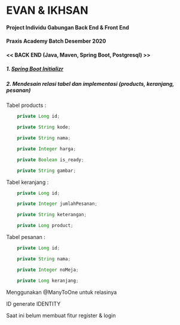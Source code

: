 # EVAN &amp; IKHSAN

#### Project Individu Gabungan Back End &amp; Front End
#### Praxis Academy Batch Desember 2020

#### << BACK END (Java, Maven, Spring Boot, Postgresql) >>
##### 1. [Spring Boot Initializr](https://start.spring.io/)
##### 2. Mendesain relasi tabel dan implementasi (products, keranjang, pesanan)
Tabel products :
```java
    private Long id;

    private String kode;

    private String nama;

    private Integer harga;

    private Boolean is_ready;

    private String gambar;
```
    
Tabel keranjang :
```java
    private Long id;

    private Integer jumlahPesanan;

    private String keterangan;

    private Long product;
```

Tabel pesanan :
```java
    private Long id;

    private String nama;

    private Integer noMeja;

    private Long keranjang;
```
Menggunakan @ManyToOne untuk relasinya

ID generate IDENTITY

Saat ini belum membuat fitur register &amp; login
